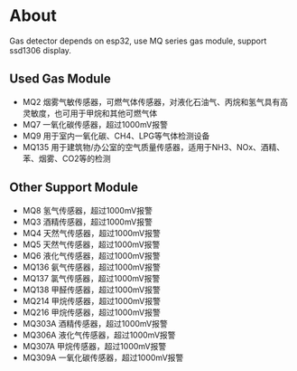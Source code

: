 # About

Gas detector depends on esp32, use MQ series gas module, support ssd1306 display.

## Used Gas Module

- MQ2 烟雾气敏传感器，可燃气体传感器，对液化石油气、丙烷和氢气具有高灵敏度，也可用于甲烷和其他可燃气体
- MQ7 一氧化碳传感器，超过1000mV报警
- MQ9 用于室内一氧化碳、CH4、LPG等气体检测设备
- MQ135 用于建筑物/办公室的空气质量传感器，适用于NH3、NOx、酒精、苯、烟雾、CO2等的检测

## Other Support Module

- MQ8 氢气传感器，超过1000mV报警
- MQ3 酒精传感器，超过1000mV报警
- MQ4 天然气传感器，超过1000mV报警
- MQ5 天然气传感器，超过1000mV报警
- MQ6 液化气传感器，超过1000mV报警
- MQ136 氨气传感器，超过1000mV报警
- MQ137 氯气传感器，超过1000mV报警
- MQ138 甲醛传感器，超过1000mV报警
- MQ214 甲烷传感器，超过1000mV报警
- MQ216 甲烷传感器，超过1000mV报警
- MQ303A 酒精传感器，超过1000mV报警
- MQ306A 液化气传感器，超过1000mV报警
- MQ307A 甲烷传感器，超过1000mV报警
- MQ309A 一氧化碳传感器，超过1000mV报警
